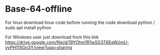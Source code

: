 # Base-64-offline

For linux download linux code
before running the code 
download python /
sudo apt install python

For Windows user just download from this link https://drive.google.com/file/d/19YOhm1R1wSG3T6EeWJmU-yyPH11XGn3Y/view?usp=sharing
